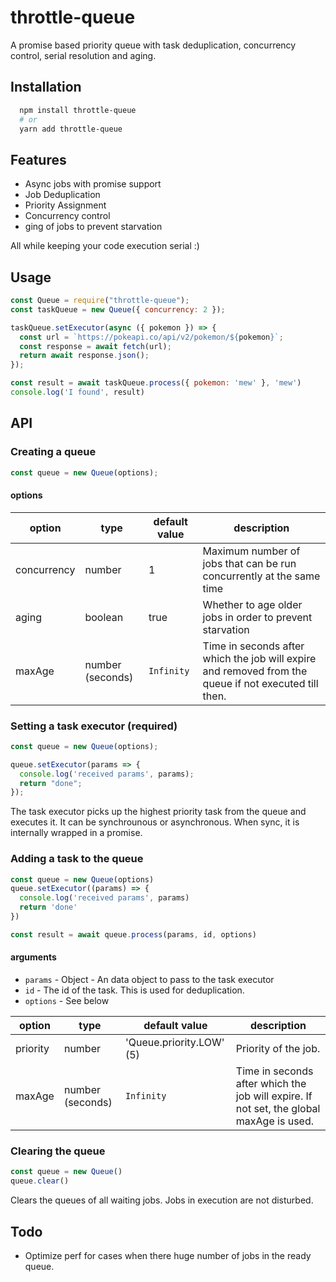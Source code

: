 # throttle-queue

A promise based priority queue with task deduplication, concurrency control, serial resolution and aging.

## Installation

```bash
  npm install throttle-queue
  # or
  yarn add throttle-queue
```

## Features

- Async jobs with promise support
- Job Deduplication
- Priority Assignment
- Concurrency control
- ging of jobs to prevent starvation

All while keeping your code execution serial :)

## Usage

```js
const Queue = require("throttle-queue");
const taskQueue = new Queue({ concurrency: 2 });

taskQueue.setExecutor(async ({ pokemon }) => {
  const url = `https://pokeapi.co/api/v2/pokemon/${pokemon}`;
  const response = await fetch(url);
  return await response.json();
});

const result = await taskQueue.process({ pokemon: 'mew' }, 'mew')
console.log('I found', result)
```

## API

### Creating a queue

```js
const queue = new Queue(options);
```

#### options

| option      | type             | default value | description                                                                                           |
| ----------- | ---------------- | ------------- | ----------------------------------------------------------------------------------------------------- |
| concurrency | number           | 1             | Maximum number of jobs that can be run concurrently at the same time                                  |
| aging       | boolean          | true          | Whether to age older jobs in order to prevent starvation                                              |
| maxAge      | number (seconds) | `Infinity`    | Time in seconds after which the job will expire and removed from the queue if not executed till then. |

### Setting a task executor (required)

```js
const queue = new Queue(options);

queue.setExecutor(params => {
  console.log('received params', params);
  return "done";
});
```

The task executor picks up the highest priority task from the queue and executes it. It can be synchrounous or asynchronous. When sync, it is internally wrapped in a promise.

### Adding a task to the queue

```js
const queue = new Queue(options)
queue.setExecutor((params) => {
  console.log('received params', params)
  return 'done'
})

const result = await queue.process(params, id, options)
```

#### arguments

* `params` - Object - An data object to pass to the task executor
* `id` - The id of the task. This is used for deduplication.
* `options` - See below

| option   | type             | default value            | description                                                                             |
| -------- | ---------------- | ------------------------ | --------------------------------------------------------------------------------------- |
| priority | number           | 'Queue.priority.LOW' (5) | Priority of the job.                                                                    |
| maxAge   | number (seconds) | `Infinity`               | Time in seconds after which the job will expire. If not set, the global maxAge is used. |

### Clearing the queue

```js
const queue = new Queue()
queue.clear()
````

Clears the queues of all waiting jobs. Jobs in execution are not disturbed.

## Todo

* Optimize perf for cases when there huge number of jobs in the ready queue.
